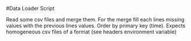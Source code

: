 #Data Loader Script

Read some csv files and merge them. For the merge fill each lines missing values with the previous lines values. Order by primary key (time).
Expects homogeneous csv files of a format (see headers environment variable)  